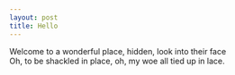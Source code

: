 ```yaml
---
layout: post
title: Hello
---
```


Welcome to a wonderful place, hidden, look into their face  
Oh, to be shackled in place, oh, my woe all tied up in lace.

